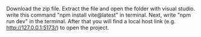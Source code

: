 Download the zip file. 
Extract the file and open the folder with visual studio.
write this command "npm install vite@latest" in terminal.
Next, write "npm run dev" in the terminal.
After that you will find a local host link (e.g. http://127.0.0.1:5173/) to open the project. 
